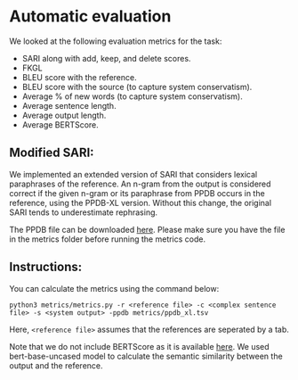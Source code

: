 # Automatic evaluation

We looked at the following evaluation metrics for the task:
- SARI along with add, keep, and delete scores.
- FKGL
- BLEU score with the reference.
- BLEU score with the source (to capture system conservatism).
- Average % of new words (to capture system conservatism).
- Average sentence length.
- Average output length.
- Average BERTScore.


## Modified SARI:
We implemented an extended version of SARI that considers lexical paraphrases of the reference. 
An n-gram from the output is considered correct if the given n-gram or its paraphrase from PPDB occurs in the reference, 
using the PPDB-XL version. Without this change, the original SARI tends to underestimate rephrasing.

The PPDB file can be downloaded [here](https://drive.google.com/drive/folders/104EG4oy5BTe_ddioOKnilaZOyguQ_xvt). Please make sure you have the file in the metrics folder before running the metrics code.


## Instructions: 
You can calculate the metrics using the command below:

```python3 metrics/metrics.py -r <reference file> -c <complex sentence file> -s <system output> -ppdb metrics/ppdb_xl.tsv```
    
Here, ``<reference file>`` assumes that the references are seperated by a tab. 

Note that we do not include BERTScore as it is available [here](https://github.com/Tiiiger/bert_score). 
We used bert-base-uncased model to calculate the semantic similarity between the output and the reference.

